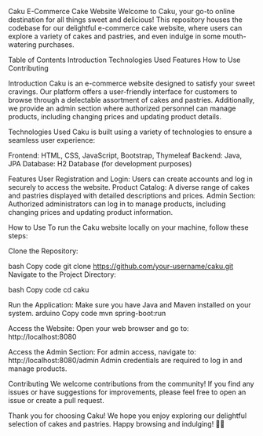 
Caku E-Commerce Cake Website
Welcome to Caku, your go-to online destination for all things sweet and delicious! This repository houses the codebase for our delightful e-commerce cake website, where users can explore a variety of cakes and pastries, and even indulge in some mouth-watering purchases.

Table of Contents
Introduction
Technologies Used
Features
How to Use
Contributing

Introduction
Caku is an e-commerce website designed to satisfy your sweet cravings. Our platform offers a user-friendly interface for customers to browse through a delectable assortment of cakes and pastries. Additionally, we provide an admin section where authorized personnel can manage products, including changing prices and updating product details.

Technologies Used
Caku is built using a variety of technologies to ensure a seamless user experience:

Frontend: HTML, CSS, JavaScript, Bootstrap, Thymeleaf
Backend: Java, JPA
Database: H2 Database (for development purposes)

Features
User Registration and Login: Users can create accounts and log in securely to access the website.
Product Catalog: A diverse range of cakes and pastries displayed with detailed descriptions and prices.
Admin Section: Authorized administrators can log in to manage products, including changing prices and updating product information.

How to Use
To run the Caku website locally on your machine, follow these steps:

Clone the Repository:

bash
Copy code
git clone https://github.com/your-username/caku.git
Navigate to the Project Directory:

bash
Copy code
cd caku

Run the Application:
Make sure you have Java and Maven installed on your system.
arduino
Copy code
mvn spring-boot:run

Access the Website:
Open your web browser and go to: http://localhost:8080

Access the Admin Section:
For admin access, navigate to: http://localhost:8080/admin
Admin credentials are required to log in and manage products.

Contributing
We welcome contributions from the community! If you find any issues or have suggestions for improvements, please feel free to open an issue or create a pull request.



Thank you for choosing Caku! We hope you enjoy exploring our delightful selection of cakes and pastries. Happy browsing and indulging! 🍰✨
